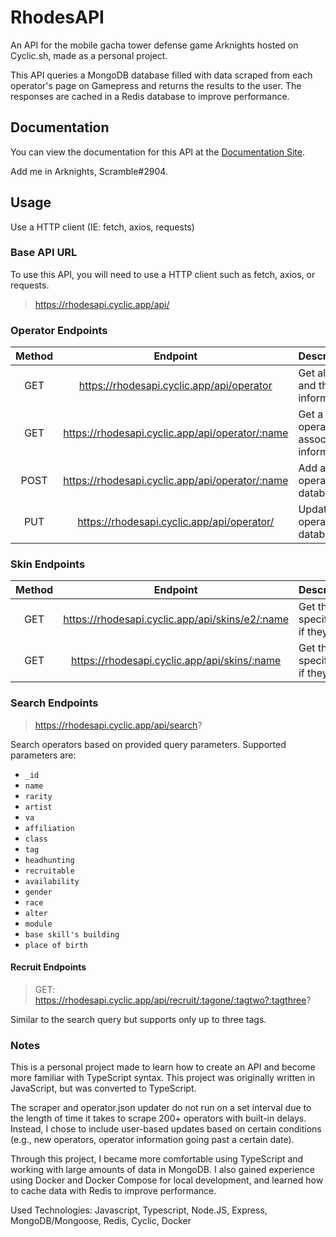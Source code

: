 # RhodesAPI

An API for the mobile gacha tower defense game Arknights hosted on Cyclic.sh, made as a personal project.

This API queries a MongoDB database filled with data scraped from each operator's page on Gamepress and returns the results to the user. The responses are cached in a Redis database to improve performance.

## Documentation
You can view the documentation for this API at the [Documentation Site](https://rhodesapi.vercel.app/).

Add me in Arknights, Scramble#2904.

## Usage
Use a HTTP client (IE: fetch, axios, requests)

### Base API URL
To use this API, you will need to use a HTTP client such as fetch, axios, or requests.
>https://rhodesapi.cyclic.app/api/

### Operator Endpoints
| Method  | Endpoint                                                  | Description/Sample                                            |
|:-----:|:--------------------------------------------------------:|:---------------------------------------------------------------- |
| GET   | https://rhodesapi.cyclic.app/api/operator      | Get all operators and their associated information.              |
| GET   | https://rhodesapi.cyclic.app/api/operator/:name| Get a singular operator and their associated information.        |
| POST  | https://rhodesapi.cyclic.app/api/operator/:name| Add a specified operator to the database.
| PUT   | https://rhodesapi.cyclic.app/api/operator/     | Update a speciifed operator to the database.             |

### Skin Endpoints
| Method  | Endpoint                                                  | Description/Sample                                            |
|:-----:|:--------------------------------------------------------:|:---------------------------------------------------------------- |
| GET   | https://rhodesapi.cyclic.app/api/skins/e2/:name| Get the e2 art of the specified operator, if they have one.      |
| GET   | https://rhodesapi.cyclic.app/api/skins/:name| Get the skins of the specified operator, if they have skins.        |

### Search Endpoints
>https://rhodesapi.cyclic.app/api/search?

Search operators based on provided query parameters. Supported parameters are:
- `_id`
- `name`
- `rarity`
- `artist`
- `va`
- `affiliation`
- `class`
- `tag`
- `headhunting`
- `recruitable`
- `availability`
- `gender`
- `race`
- `alter`
- `module`
- `base skill's building`
- `place of birth`

#### Recruit Endpoints
>GET: https://rhodesapi.cyclic.app/api/recruit/:tagone/:tagtwo?:tagthree?

Similar to the search query but supports only up to three tags.

### Notes
This is a personal project made to learn how to create an API and become more familiar with TypeScript syntax. This project was originally written in JavaScript, but was converted to TypeScript.

The scraper and operator.json updater do not run on a set interval due to the length of time it takes to scrape 200+ operators with built-in delays. Instead, I chose to include user-based updates based on certain conditions (e.g., new operators, operator information going past a certain date).

Through this project, I became more comfortable using TypeScript and working with large amounts of data in MongoDB. I also gained experience using Docker and Docker Compose for local development, and learned how to cache data with Redis to improve performance.

Used Technologies: Javascript, Typescript, Node.JS, Express, MongoDB/Mongoose, Redis, Cyclic, Docker
